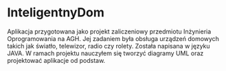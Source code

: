 # InteligentnyDom
Aplikacja przygotowana jako projekt zaliczeniowy przedmiotu Inżynieria Oprogramowania na AGH. Jej zadaniem była obsługa urządzeń domowych takich jak światło, telewizor, radio czy rolety. Została napisana w języku JAVA. W ramach projektu nauczyłem się tworzyć diagramy UML oraz projektować aplikacje od podstaw.
